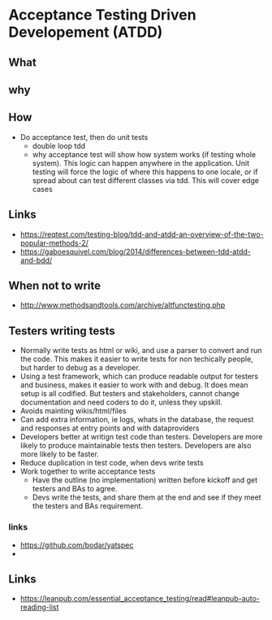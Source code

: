 # Acceptance Testing Driven Developement (ATDD)

## What

## why

## How

- Do acceptance test, then do unit tests
  - double loop tdd
  - why acceptance test will show how system works (if testing whole system). This logic can happen anywhere in the application. Unit testing will force the logic of where this happens to one locale, or if spread about can test different classes via tdd. This will cover edge cases

## Links

- https://reqtest.com/testing-blog/tdd-and-atdd-an-overview-of-the-two-popular-methods-2/
- https://gaboesquivel.com/blog/2014/differences-between-tdd-atdd-and-bdd/

## When not to write

- http://www.methodsandtools.com/archive/altfunctesting.php

## Testers writing tests

- Normally write tests as html or wiki, and use a parser to convert and run the code. This makes it easier to write tests for non techically people, but harder to debug as a developer.
- Using a test framework, which can produce readable output for testers and business, makes it easier to work with and debug. It does mean setup is all codified. But testers and stakeholders, cannot change documentation and need coders to do it, unless they upskill.
- Avoids mainting wikis/html/files
- Can add extra information, ie logs, whats in the database, the request and responses at entry points and with dataproviders
- Developers better at writign test code than testers. Developers are more likely to produce maintainable tests then testers. Developers are also more likely to be faster.
- Reduce duplication in test code, when devs write tests
- Work together to write acceptance tests
  - Have the outline (no implementation) written before kickoff and get testers and BAs to agree.
  - Devs write the tests, and share them at the end and see if they meet the testers and BAs requirement.

### links

- https://github.com/bodar/yatspec
-

## Links

- https://leanpub.com/essential_acceptance_testing/read#leanpub-auto-reading-list
